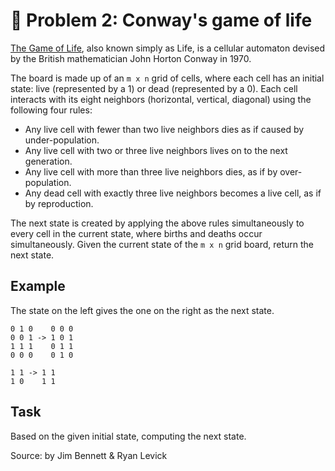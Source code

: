 # 🧬 Problem 2: Conway's game of life

[The Game of Life](https://en.wikipedia.org/wiki/Conway%27s_Game_of_Life), also known simply as Life, is a cellular automaton devised by the British mathematician John Horton Conway in 1970.

The board is made up of an `m x n` grid of cells, where each cell has an initial state: live (represented by a 1) or dead (represented by a 0). Each cell interacts with its eight neighbors (horizontal, vertical, diagonal) using the following four rules:

* Any live cell with fewer than two live neighbors dies as if caused by under-population.
* Any live cell with two or three live neighbors lives on to the next generation.
* Any live cell with more than three live neighbors dies, as if by over-population.
* Any dead cell with exactly three live neighbors becomes a live cell, as if by reproduction.

The next state is created by applying the above rules simultaneously to every cell in the current state, where births and deaths occur simultaneously. Given the current state of the `m x n` grid board, return the next state.

## Example

The state on the left gives the one on the right as the next state.

```output
0 1 0    0 0 0
0 0 1 -> 1 0 1
1 1 1    0 1 1
0 0 0    0 1 0
```

```output
1 1 -> 1 1
1 0    1 1
```

## Task
Based on the given initial state, computing the next state.

Source: by Jim Bennett & Ryan Levick
